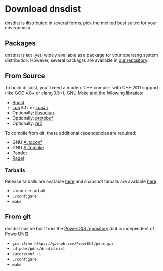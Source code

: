 # Download dnsdist
dnsdist is distributed in several forms, pick the method best suited for your environment.

## Packages
dnsdist is not (yet) widely available as a package for your operating system
distribution. However, several packages are available in [our repository](https://repo.powerdns.com/).

## From Source
To build dnsdist, you'll need a modern C++ compiler with C++ 2011 support (like
GCC 4.8+ or clang 3.5+), GNU Make and the following libraries:

* [Boost](http://boost.org)
* [Lua](http://www.lua.org/) 5.1+ or [LuaJit](http://luajit.org/)
* Optionally: [libsodium](https://download.libsodium.org/doc/)
* Optionally: [protobuf](https://developers.google.com/protocol-buffers/)
* Optionally: [re2](https://github.com/google/re2)

To compile from git, these additional dependencies are required:

 * GNU [Autoconf](http://www.gnu.org/software/autoconf/autoconf.html)
 * GNU [Automake](https://www.gnu.org/software/automake/)
 * [Pandoc](http://pandoc.org/)
 * [Ragel](http://www.colm.net/open-source/ragel/)

### Tarballs
Release tarballs are available [here](https://downloads.powerdns.com/releases) and
snapshot tarballs are available [here](https://downloads.powerdns.com/autobuilt/dnsdist/dist/).

 * Untar the tarball
 * `./configure`
 * `make`

## From git
dnsdist can be built from the [PowerDNS repository](https://github.com/PowerDNS/pdns/)
(but is independent of PowerDNS)

 * `git clone https://github.com/PowerDNS/pdns.git`
 * `cd pdns/pdns/dnsdistdist`
 * `autoreconf -i`
 * `./configure`
 * `make`
